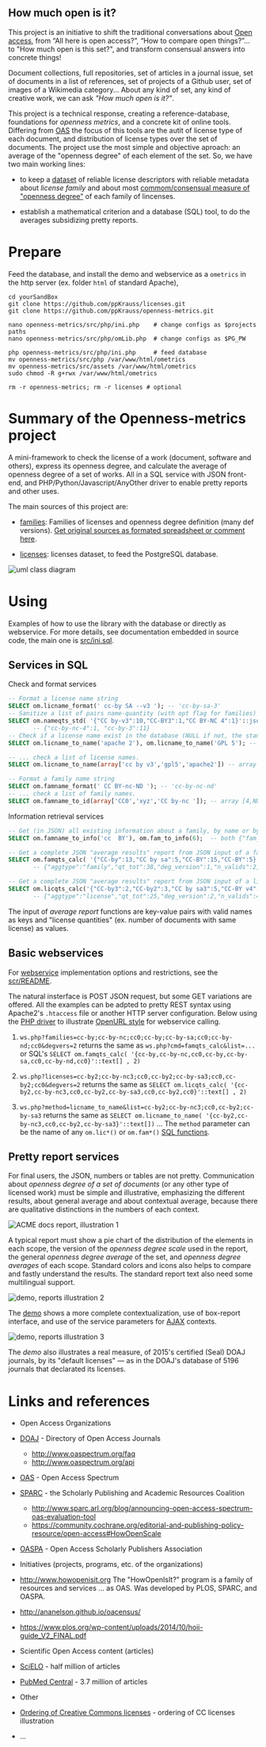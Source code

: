 ## How much open is it?
This project is an initiative to shift the traditional conversations about [Open access](https://en.wikipedia.org/wiki/Open_access), from “All here is open access?”, “How to compare open things?”... to "How much open is this set?",  and transform consensual answers into concrete things!

Document collections, full repositories, set of articles in a journal issue, set of documents in a list of references, set of projects of a Github user, set of images of a Wikimedia category... About any kind of set, any kind of creative work, we can ask *"How much open is it?"*.

This project is a technical response, creating a reference-database, foundations for *openness metrics*, and a concrete kit of online tools. Differing from [OAS](http://www.oaspectrum.org) the focus of this tools are the autit of license type of each document, and distribution of license types over the set of documents. The project use the most simple and objective aproach: an average of the "openness degree" of each element of the set. So, we have two main working lines:

* to keep a [dataset](https://github.com/datasets) of reliable license descriptors with reliable metadata about *license family* and about most [commom/consensual measure of "openness degree"](https://commons.wikimedia.org/wiki/File_talk:Ordering_of_Creative_Commons_licenses_from_most_to_least_open.png#Suggestion_for_ordering_by_an_openness-degree_criteria) of each family of lincenses.

* establish a mathematical criterion and a database (SQL) tool, to do the averages subsidizing pretty reports.

# Prepare

Feed the database, and install the demo and webservice as a `ometrics` in the http server (ex. folder `html` of standard Apache),

```
cd yourSandBox
git clone https://github.com/ppKrauss/licenses.git
git clone https://github.com/ppKrauss/openness-metrics.git

nano openness-metrics/src/php/ini.php    # change configs as $projects paths
nano openness-metrics/src/php/omLib.php  # change configs as $PG_PW

php openness-metrics/src/php/ini.php     # feed database
mv openness-metrics/src/php /var/www/html/ometrics
mv openness-metrics/src/assets /var/www/html/ometrics
sudo chmod -R g+rwx /var/www/html/ometrics

rm -r openness-metrics; rm -r licenses # optional
```

# Summary of the Openness-metrics project
A mini-framework to check the license of a work (document, software and others), express its openness degree, and calculate the average of openness degree of a set of works. All in a SQL service with JSON front-end, and PHP/Python/Javascript/AnyOther driver to enable pretty reports and other uses.

The main sources of this project are:

* [families](data/families.csv): Families of licenses and openness degree definition (many def versions). [Get original sources as formated spreadsheet or comment here](https://docs.google.com/spreadsheets/d/1nf3vFHcLpgVTcFbUJp8pL3H8fsBFvjrWA07AI2JZtk8/edit?usp=sharing).

* [licenses](https://github.com/ppKrauss/licenses): licenses dataset, to feed the PostgreSQL database.

![uml class diagram](_doc/uml_diagram.png)

# Using
Examples of how to use the library with the database or directly as webservice. For more details, see documentation embedded in source code, the main one is [src/ini.sql](https://github.com/ppKrauss/openness-metrics/blob/master/src/ini.sql).

## Services in SQL

Check and format services

```sql
-- Format a license name string
SELECT om.licname_format(' cc-by SA --v3 '); -- 'cc-by-sa-3'
-- Sanitize a list of pairs name-quantity (with opt flag for families)
SELECT om.nameqts_std( '{"CC by-v3":10,"CC-BY3":1,"CC BY-NC 4":1}'::json);
       -- {"cc-by-nc-4":1, "cc-by-3":11}
-- Check if a license name exist in the database (NULL if not, the standard name if exists)
SELECT om.licname_to_name('apache 2'), om.licname_to_name('GPL 5'); -- 'Apache-2.0', NULL

-- ... check a list of license names.
SELECT om.licname_to_name(array['cc by v3','gpl5','apache2']) -- array ['CC-BY-3.0',NULL,'Apache-2.0']

-- Format a family name string
SELECT om.famname_format(' CC BY-nc-ND '); -- 'cc-by-nc-nd'
-- ... check a list of family names.
SELECT om.famname_to_id(array['CC0','xyz','CC by-nc ']); -- array [4,NULL,10]
```

Information retrieval services
```sql
-- Get (in JSON) all existing information about a family, by name or by id
SELECT om.famname_to_info('cc  BY'), om.fam_to_info(6);  -- both {"fam_id":6,"fam_name":"cc-by", ...}

-- Get a complete JSON "average results" report from JSON input of a family list.
SELECT om.famqts_calc( '{"CC-by":13,"CC by sa":5,"CC-BY":15,"CC-BY":5}'::json , 1);
       -- {"aggtype":"family","qt_tot":38,"deg_version":1,"n_valids":2, ... }

-- Get a complete JSON "average results" report from JSON input of a license-name list.
SELECT om.licqts_calc('{"CC-by3":2,"CC-by2":3,"CC by sa3":5,"CC-BY v4":15}'::json);
       -- {"aggtype":"license","qt_tot":25,"deg_version":2,"n_valids":4, ...}
```
The input of *average report* functions are key-value pairs with valid names as keys and "license quantities" (ex. number of documents with same license) as values.

## Basic webservices
For [webservice](https://www.wikidata.org/wiki/Q193424) implementation options and restrictions, see the [scr/README](./src/README.md).

The natural insterface is POST JSON request, but some GET variations are offered.  All the examples can be adpted to pretty REST syntax using Apache2's `.htaccess` file or another HTTP server configuration. Below using the [PHP driver](./src/php) to illustrate [OpenURL style](https://en.wikipedia.org/wiki/OpenURL) for webservice calling.

 1. `ws.php?families=cc-by;cc-by-nc;cc0;cc-by;cc-by-sa;cc0;cc-by-nd;cc0&degvers=2` returns the same as `ws.php?cmd=famqts_calc&list=...`  or SQL's `SELECT om.famqts_calc( '{cc-by,cc-by-nc,cc0,cc-by,cc-by-sa,cc0,cc-by-nd,cc0}'::text[] , 2)`

 2. `ws.php?licenses=cc-by2;cc-by-nc3;cc0,cc-by2;cc-by-sa3;cc0,cc-by2;cc0&degvers=2` returns the same as `SELECT om.licqts_calc( '{cc-by2,cc-by-nc3,cc0,cc-by2,cc-by-sa3,cc0,cc-by2,cc0}'::text[] , 2)`

 3. `ws.php?method=licname_to_name&list=cc-by2;cc-by-nc3;cc0,cc-by2;cc-by-sa3` returns the same as `SELECT om.licname_to_name( '{cc-by2,cc-by-nc3,cc0,cc-by2,cc-by-sa3}'::text[])` ... The `method` parameter can be the name of any `om.lic*()` or `om.fam*()` [SQL functions](./src/ini.sql).

## Pretty report services

For final users, the JSON, numbers or tables are not pretty. Communication about *openness degree of a set of documents* (or any other type of licensed work) must be simple and illustrative, emphasizing the different results, about general average and about contextual average, because there are qualitative distinctions in the numbers of each context.

![ACME docs report, illustration 1](_doc/report-illustr1.png)

A typical report must show a pie chart of the distribution of the elements in each scope, the version of the *openness degree scale* used in the report, the general *openness degree average* of the set, and *openness degree averages* of each scope. Standard colors and icons also helps to compare and fastly understand the results. The standard report text also need some multilingual support.

![demo, reports illustration 2](_doc/report-illustr2-680px.png)

The [demo](src/php/demo.php) shows a more complete contextualization, use of box-report interface, and use of the service parameters for [AJAX](https://en.wikipedia.org/wiki/Ajax_(programming)) contexts.

![demo, reports illustration 3 ](_doc/report-illustr3-680px.png)

The *demo* also illustrates a real measure, of 2015's certified (Seal) DOAJ journals, by its "default licenses" &mdash; as in the DOAJ's database of 5196 journals that declarated its licenses.

# Links and references

* Open Access Organizations
 * [DOAJ](https://doaj.org/) - Directory of Open Access Journals
   * http://www.oaspectrum.org/faq
   * http://www.oaspectrum.org/api
 * [OAS](http://www.oaspectrum.org/) - Open Access Spectrum
 * [SPARC](http://sparcopen.org/) - the Scholarly Publishing and Academic Resources Coalition
   * http://www.sparc.arl.org/blog/announcing-open-access-spectrum-oas-evaluation-tool
   * https://community.cochrane.org/editorial-and-publishing-policy-resource/open-access#HowOpenScale
 * [OASPA](http://oaspa.org/) - Open Access Scholarly Publishers Association

* Initiatives (projects, programs, etc. of the organizations)
 * http://www.howopenisit.org The "HowOpenIsIt?" program is a family of resources and services ... as OAS. Was developed by PLOS, SPARC, and OASPA.
 * http://ananelson.github.io/oacensus/
 * https://www.plos.org/wp-content/uploads/2014/10/hoii-guide_V2_FINAL.pdf

* Scientific Open Access content (articles)
 * [SciELO](http://www.scielo.org/) - half million of articles
 * [PubMed Central](http://www.ncbi.nlm.nih.gov/pmc/) - 3.7 million of articles

* Other
 * [Ordering of Creative Commons licenses](https://commons.wikimedia.org/wiki/File:Ordering_of_Creative_Commons_licenses_from_most_to_least_open.png) - ordering of CC licenses illustration
 * ...
